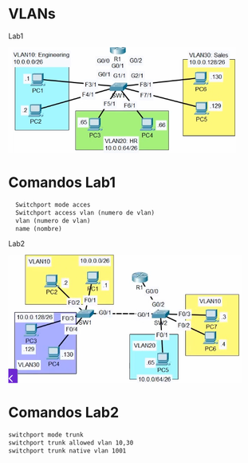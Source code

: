 # VLANs
Lab1

![Lab1](Lab1.PNG)

# Comandos Lab1
```
  Switchport mode acces
  Switchport access vlan (numero de vlan)
  vlan (numero de vlan)
  name (nombre)
```
Lab2

![Lab2](Lab2.PNG)

# Comandos Lab2
```
switchport mode trunk
switchport trunk allowed vlan 10,30
switchport trunk native vlan 1001
